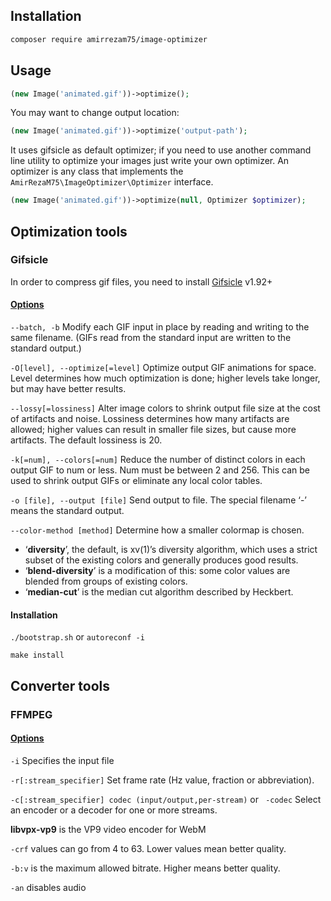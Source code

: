 ## Installation
```bash
composer require amirrezam75/image-optimizer
```
## Usage

```php
(new Image('animated.gif'))->optimize();
```

You may want to change output location:

```php
(new Image('animated.gif'))->optimize('output-path');
```

It uses gifsicle as default optimizer; if you need to use another command line utility to optimize your images just write your own optimizer.
An optimizer is any class that implements the ``AmirRezaM75\ImageOptimizer\Optimizer`` interface.

```php
(new Image('animated.gif'))->optimize(null, Optimizer $optimizer);
```

## Optimization tools

### Gifsicle
In order to compress gif files, you need to install [Gifsicle](https://github.com/kohler/gifsicle) v1.92+

#### [Options](http://www.lcdf.org/gifsicle/man.html)
``--batch, -b`` Modify each GIF input in place by reading and writing to the same filename. (GIFs read from the standard input are written to the standard output.)

``-O[level], --optimize[=level]``
Optimize output GIF animations for space. Level determines how much optimization is done; higher levels take longer, but may have better results.

``--lossy[=lossiness]``
Alter image colors to shrink output file size at the cost of artifacts and noise. Lossiness determines how many artifacts are allowed; higher values can result in smaller file sizes, but cause more artifacts. The default lossiness is 20.

``-k[=num], --colors[=num]``
Reduce the number of distinct colors in each output GIF to num or less. Num must be between 2 and 256. This can be used to shrink output GIFs or eliminate any local color tables.

``-o [file], --output [file]``
Send output to file. The special filename ‘-’ means the standard output.

``--color-method [method]``
Determine how a smaller colormap is chosen. 
- ‘**diversity**’, the default, is xv(1)’s diversity algorithm, which uses a strict subset of the existing colors and generally produces good results.
- ‘**blend-diversity**’ is a modification of this: some color values are blended from groups of existing colors.
- ‘**median-cut**’ is the median cut algorithm described by Heckbert.
#### Installation
``./bootstrap.sh`` or ``autoreconf -i``

``make install``


## Converter tools

### FFMPEG

#### [Options](https://ffmpeg.org/ffmpeg.html)

``-i`` Specifies the input file

``-r[:stream_specifier]`` Set frame rate (Hz value, fraction or abbreviation).

``-c[:stream_specifier] codec (input/output,per-stream)`` or `` -codec``
Select an encoder or a decoder for one or more streams.

**libvpx-vp9** is the VP9 video encoder for WebM

``-crf`` values can go from 4 to 63. Lower values mean better quality.

``-b:v`` is the maximum allowed bitrate. Higher means better quality.

``-an`` disables audio
